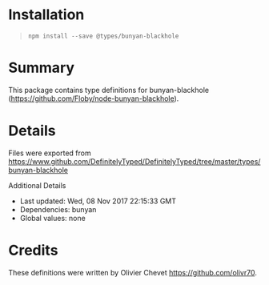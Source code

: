 # Installation
> `npm install --save @types/bunyan-blackhole`

# Summary
This package contains type definitions for bunyan-blackhole (https://github.com/Floby/node-bunyan-blackhole).

# Details
Files were exported from https://www.github.com/DefinitelyTyped/DefinitelyTyped/tree/master/types/bunyan-blackhole

Additional Details
 * Last updated: Wed, 08 Nov 2017 22:15:33 GMT
 * Dependencies: bunyan
 * Global values: none

# Credits
These definitions were written by Olivier Chevet <https://github.com/olivr70>.
